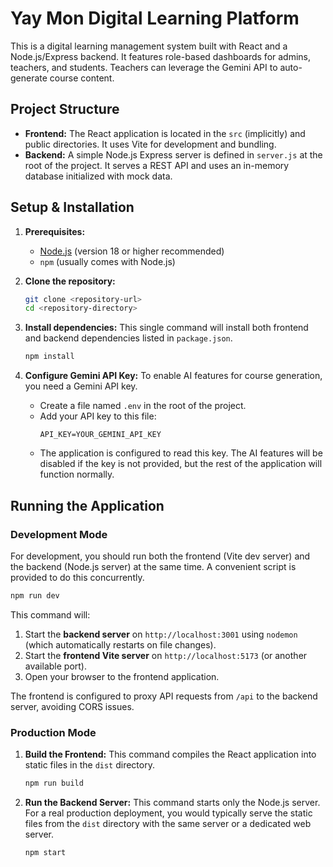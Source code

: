 # Yay Mon Digital Learning Platform

This is a digital learning management system built with React and a Node.js/Express backend. It features role-based dashboards for admins, teachers, and students. Teachers can leverage the Gemini API to auto-generate course content.

## Project Structure

- **Frontend:** The React application is located in the `src` (implicitly) and public directories. It uses Vite for development and bundling.
- **Backend:** A simple Node.js Express server is defined in `server.js` at the root of the project. It serves a REST API and uses an in-memory database initialized with mock data.

## Setup & Installation

1.  **Prerequisites:**
    *   [Node.js](https://nodejs.org/) (version 18 or higher recommended)
    *   `npm` (usually comes with Node.js)

2.  **Clone the repository:**
    ```bash
    git clone <repository-url>
    cd <repository-directory>
    ```

3.  **Install dependencies:**
    This single command will install both frontend and backend dependencies listed in `package.json`.
    ```bash
    npm install
    ```

4.  **Configure Gemini API Key:**
    To enable AI features for course generation, you need a Gemini API key.
    *   Create a file named `.env` in the root of the project.
    *   Add your API key to this file:
        ```
        API_KEY=YOUR_GEMINI_API_KEY
        ```
    *   The application is configured to read this key. The AI features will be disabled if the key is not provided, but the rest of the application will function normally.

## Running the Application

### Development Mode

For development, you should run both the frontend (Vite dev server) and the backend (Node.js server) at the same time. A convenient script is provided to do this concurrently.

```bash
npm run dev
```

This command will:
1.  Start the **backend server** on `http://localhost:3001` using `nodemon` (which automatically restarts on file changes).
2.  Start the **frontend Vite server** on `http://localhost:5173` (or another available port).
3.  Open your browser to the frontend application.

The frontend is configured to proxy API requests from `/api` to the backend server, avoiding CORS issues.

### Production Mode

1.  **Build the Frontend:**
    This command compiles the React application into static files in the `dist` directory.
    ```bash
    npm run build
    ```

2.  **Run the Backend Server:**
    This command starts only the Node.js server. For a real production deployment, you would typically serve the static files from the `dist` directory with the same server or a dedicated web server.
    ```bash
    npm start
    ```
